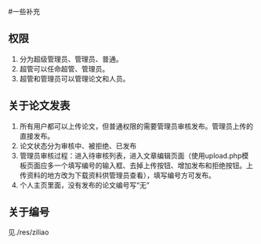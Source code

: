 #一些补充

## 权限
1. 分为超级管理员、管理员、普通。 
2. 超管可以任命超管、管理员。
3. 超管和管理员可以管理论文和人员。

## 关于论文发表
1. 所有用户都可以上传论文，但普通权限的需要管理员审核发布。管理员上传的直接发布。
2. 论文状态分为审核中、被拒绝、已发布
3. 管理员审核过程：进入待审核列表，进入文章编辑页面（使用upload.php模板页面应多一个填写编号的输入框、去掉上传按钮、增加发布和拒绝按钮。上传资料的地方改为下载资料供管理员查看），填写编号方可发布。
4. 个人主页里面，没有发布的论文编号写“无”

## 关于编号
见./res/ziliao
